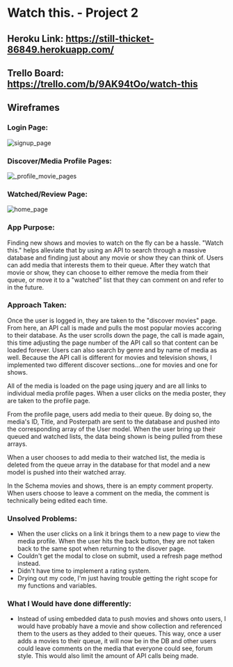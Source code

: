 # Watch this. - Project 2

## Heroku Link: https://still-thicket-86849.herokuapp.com/

## Trello Board: https://trello.com/b/9AK94tOo/watch-this

## Wireframes

### Login Page:
![signup_page](https://user-images.githubusercontent.com/22715776/31916691-30c429e8-b811-11e7-8080-a1bffe12514f.png)

### Discover/Media Profile Pages:
![_profile_movie_pages](https://user-images.githubusercontent.com/22715776/31916807-b31dbf1c-b811-11e7-8e68-6479c9b2d36b.png)

### Watched/Review Page:
![home_page](https://user-images.githubusercontent.com/22715776/31916757-8672cbf6-b811-11e7-9bd2-f3aee9baa16a.png)

### App Purpose:
Finding new shows and movies to watch on the fly can be a hassle. "Watch this." helps alleviate that by using an API to search through a massive database and finding just about any movie or show they can think of. Users can add media that interests them to their queue. After they watch that movie or show, they can choose to either remove the media from their queue, or move it to a "watched" list that they can comment on and refer to in the future.

### Approach Taken:
Once the user is logged in, they are taken to the "discover movies" page. From here, an API call is made and pulls the most popular movies accoring to their database. As the user scrolls down the page, the call is made again, this time adjusting the page number of the API call so that content can be loaded forever. Users can also search by genre and by name of media as well. Because the API call is different for movies and television shows, I implemented two different discover sections...one for movies and one for shows.

All of the media is loaded on the page using jquery and are all links to individual media profile pages. When a user clicks on the media poster, they are taken to the profile page.

From the profile page, users add media to their queue. By doing so, the media's ID, Title, and Posterpath are sent to the database and pushed into the corresponding array of the User model. When the user bring up their queued and watched lists, the data being shown is being pulled from these arrays. 

When a user chooses to add media to their watched list, the media is deleted from the queue array in the database for that model and a new model is pushed into their watched array.

In the Schema movies and shows, there is an empty comment property. When users choose to leave a comment on the media, the comment is technically being edited each time.

### Unsolved Problems:
* When the user clicks on a link it brings them to a new page to view the media profile. When the user hits the back button, they are not taken back to the same spot when returning to the disover page.
* Couldn't get the modal to close on submit, used a refresh page method instead.
* Didn't have time to implement a rating system.
* Drying out my code, I'm just having trouble getting the right scope for my functions and variables.


### What I Would have done differently:
* Instead of using embedded data to push movies and shows onto users, I would have probably have a movie and show collection and referenced them to the users as they added to their queues. This way, once a user adds a movies to their queue, it will now be in the DB and other users could leave comments on the media that everyone could see, forum style. This would also limit the amount of API calls being made.


